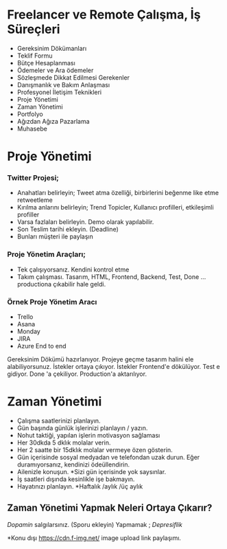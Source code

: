 # Freelancer ve Remote Çalışma, İş Süreçleri

- Gereksinim Dökümanları
- Teklif Formu
- Bütçe Hesaplanması
- Ödemeler ve Ara ödemeler
- Sözleşmede Dikkat Edilmesi Gerekenler
- Danışmanlık ve Bakım Anlaşması
- Profesyonel İletişim Teknikleri
- Proje Yönetimi
- Zaman Yönetimi
- Portfolyo
- Ağızdan Ağıza Pazarlama
- Muhasebe


# Proje Yönetimi

### Twitter Projesi;

- Anahatları belirleyin; Tweet atma özelliği, birbirlerini beğenme like etme retweetleme
- Kırılma anlarını belirleyin; Trend Topicler, Kullanıcı profilleri, etkileşimli profiller
- Varsa fazlaları belirleyin. Demo olarak yapılabilir.
- Son Teslim tarihi ekleyin. (Deadline)
- Bunları müşteri ile paylaşın

### Proje Yönetim Araçları;

- Tek çalışıyorsanız. Kendini kontrol etme
- Takım çalışması. Tasarım, HTML, Frontend, Backend, Test, Done ... productiona çıkabilir hale geldi.

### Örnek Proje Yönetim Aracı 

- Trello
- Asana
- Monday
- JIRA
- Azure End to end 

 Gereksinim Dökümü hazırlanıyor. Projeye geçme tasarım halini ele alabiliyorsunuz. İstekler ortaya çıkıyor. İstekler Frontend'e dökülüyor. Test e gidiyor. Done 'a çekiliyor. Production'a aktarılıyor. 

# Zaman Yönetimi

 - Çalışma saatlerinizi planlayın.
 - Gün başında günlük işlerinizi planlayın / yazın.
 - Nohut taktiği, yapılan işlerin motivasyon sağlaması
 - Her 30dkda 5 dklık molalar verin.
 - Her 2 saatte bir 15dklık molalar vermeye özen gösterin.
 - Gün içerisinde sosyal medyadan ve telefondan uzak durun. Eğer duramıyorsanız, kendinizi ödeüllendirin.
 - Ailenizle konuşun.
    *Sizi gün içerisinde yok saysınlar.
 - İş saatleri dışında kesinlikle işe bakmayın.
 - Hayatınızı planlayın.
   *Haftalık /aylık /üç aylık

## Zaman Yönetimi Yapmak Neleri Ortaya Çıkarır?

 *Dopamin* salgılarsınız. (Sporu ekleyin)
 Yapmamak ; *Depresiflik*

*Konu dışı
https://cdn.f-img.net/ image upload link paylaşımı.
